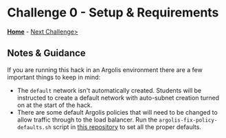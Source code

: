 # Challenge 0 - Setup & Requirements

**[Home](README.md)** - [Next Challenge>](./Solution-01.md)

## Notes & Guidance

If you are running this hack in an Argolis environment there are a few important things to keep in mind:

- The `default` network isn't automatically created. Students will be instructed to create a default network with auto-subnet creation turned on at the start of the hack.
- There are some default Argolis policies that will need to be changed to allow traffic through to the load balancer. Run the `argolis-fix-policy-defaults.sh` script in [this repository](https://github.com/gfilicetti/gcp-scripts) to set all the proper defaults.
